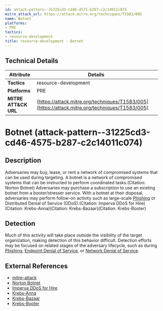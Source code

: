 ```yaml
---
id: attack-pattern--31225cd3-cd46-4575-b287-c2c14011c074
mitre_attack_url: https://attack.mitre.org/techniques/T1583/005
name: Botnet
platforms:
- PRE
tactics:
- resource-development
title: resource-development - Botnet
---
```


## Technical Details

| Attribute | Details |
|-----------|----------|
| **Tactics** | resource-development |
| **Platforms** | PRE |
| **MITRE ATT&CK URL** | [https://attack.mitre.org/techniques/T1583/005](https://attack.mitre.org/techniques/T1583/005) |

# Botnet (attack-pattern--31225cd3-cd46-4575-b287-c2c14011c074)

## Description
Adversaries may buy, lease, or rent a network of compromised systems that can be used during targeting. A botnet is a network of compromised systems that can be instructed to perform coordinated tasks.(Citation: Norton Botnet) Adversaries may purchase a subscription to use an existing botnet from a booter/stresser service. With a botnet at their disposal, adversaries may perform follow-on activity such as large-scale [Phishing](https://attack.mitre.org/techniques/T1566) or Distributed Denial of Service (DDoS).(Citation: Imperva DDoS for Hire)(Citation: Krebs-Anna)(Citation: Krebs-Bazaar)(Citation: Krebs-Booter)

## Detection
Much of this activity will take place outside the visibility of the target organization, making detection of this behavior difficult. Detection efforts may be focused on related stages of the adversary lifecycle, such as during [Phishing](https://attack.mitre.org/techniques/T1566), [Endpoint Denial of Service](https://attack.mitre.org/techniques/T1499), or [Network Denial of Service](https://attack.mitre.org/techniques/T1498).

## External References
- [mitre-attack](https://attack.mitre.org/techniques/T1583/005)
- [Norton Botnet](https://us.norton.com/internetsecurity-malware-what-is-a-botnet.html)
- [Imperva DDoS for Hire](https://www.imperva.com/learn/ddos/booters-stressers-ddosers/)
- [Krebs-Anna](https://krebsonsecurity.com/2017/01/who-is-anna-senpai-the-mirai-worm-author/)
- [Krebs-Bazaar](https://krebsonsecurity.com/2016/10/hackforums-shutters-booter-service-bazaar/)
- [Krebs-Booter](https://krebsonsecurity.com/2016/10/are-the-days-of-booter-services-numbered/)
